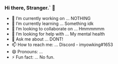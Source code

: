 ### Hi there, Stranger.` 👋


- 🔭 I’m currently working on ... NOTHING
- 🌱 I’m currently learning ... Something idk
- 👯 I’m looking to collaborate on ... Hmmmmmm
- 🤔 I’m looking for help with ... My mental health 
- 💬 Ask me about ... DONT!
- 📫 How to reach me: ... Discord - imyowking#1653
- 😄 Pronouns: ... 
- ⚡ Fun fact: ... No fun.

